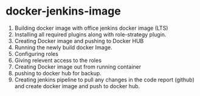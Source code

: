 # docker-jenkins-image
1. Building docker image with office jenkins docker image (LTS)
2. Installing all required plugins along with role-strategy plugin.
3. Creating Docker image and pushing to Docker HUB
4. Running the newly build docker Image.
5. Configuring roles
6. Giving relevent access to the roles
7. Creating Docker image out from running container
8. pushing to docker hub for backup.
9. Creating jenkins pipeline to pull any changes in the code report (github) and create docker image and push to docker hub.
